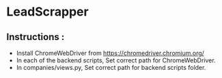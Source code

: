 # LeadScrapper

## Instructions :
* Install ChromeWebDriver from https://chromedriver.chromium.org/
* In each of the backend scripts, Set correct path for ChromeWebDriver.
* In companies/views.py, Set correct path for backend scripts folder.
